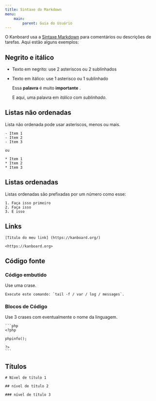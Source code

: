 ```yaml
---
title: Sintaxe do Markdown
menu:
    main:
        parent: Guia do Usuário
---
```


O Kanboard usa a [Sintaxe Markdown](http://en.wikipedia.org/wiki/Markdown) para comentários ou
descrições de tarefas. Aqui estão alguns exemplos:

Negrito e itálico
-----------------

-   Texto em negrito: use 2 asteriscos ou 2 sublinhados
-   Texto em itálico: use 1 asterisco ou 1 sublinhado

    Essa **palavra** é muito __importante__ .

    E aqui, uma palavra em *itálico* com _sublinhado_.

Listas não ordenadas
--------------------

Lista não ordenada pode usar asteriscos, menos ou mais.

    - Item 1
    - Item 2
    - Item 3

    ou

    * Item 1
    * Item 2
    * Item 3

Listas ordenadas
----------------

Listas ordenadas são prefixadas por um número como esse:

    1. Faça isso primeiro
    2. Faça isso
    3. E isso

Links
-----

    [Título do meu link] (https://kanboard.org/)

    <https://kanboard.org>

Código fonte
------------

### Código embutido

Use uma crase.

    Execute este comando: `tail -f / var / log / messages`.

### Blocos de Código

Use 3 crases com eventualmente o nome da linguagem.

    ```php
    <?php

    phpinfo();

    ?>
    ```

Títulos
-------

    # Nível de título 1

    ## nível de título 2

    ### nível de título 3
